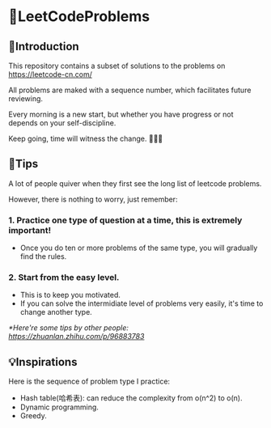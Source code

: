 # 🎈LeetCodeProblems

## 📝Introduction
This repository contains a subset of solutions to the problems on https://leetcode-cn.com/

All problems are maked with a sequence number, which facilitates future reviewing.

Every morning is a new start, but whether you have progress or not depends on your self-discipline.

Keep going, time will witness the change. 🐛🐛🐛

## 🔑Tips
A lot of people quiver when they first see the long list of leetcode problems.

However, there is nothing to worry, just remember:
### 1. Practice one type of question at a time, this is extremely important!
- Once you do ten or more problems of the same type, you will gradually find the rules.
### 2. Start from the easy level.
- This is to keep you motivated.
- If you can solve the intermidiate level of problems very easily, it's time to change another type.

_*Here're some tips by other people: https://zhuanlan.zhihu.com/p/96883783_

## 💡Inspirations
Here is the sequence of problem type I practice:

- Hash table(哈希表): can reduce the complexity from o(n^2) to o(n).
- Dynamic programming.
- Greedy.

